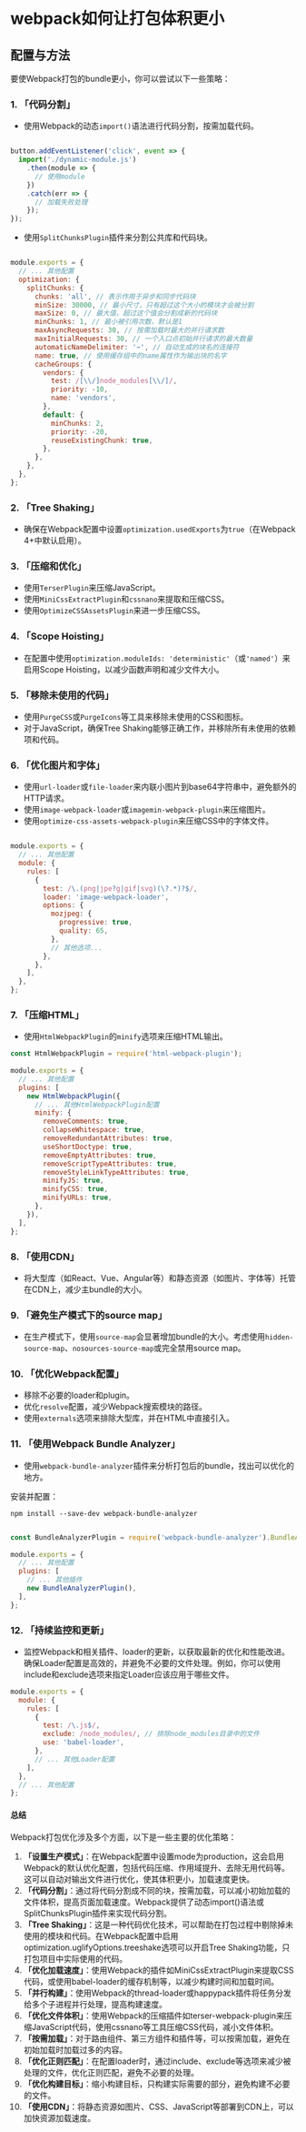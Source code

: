 # webpack如何让打包体积更小

## 配置与方法

要使Webpack打包的bundle更小，你可以尝试以下一些策略：

### 1. **「代码分割」**

- 使用Webpack的动态`import()`语法进行代码分割，按需加载代码。

```js

button.addEventListener('click', event => {  
  import('./dynamic-module.js')  
    .then(module => {  
      // 使用module  
    })  
    .catch(err => {  
      // 加载失败处理  
    });  
});
```

- 使用`SplitChunksPlugin`插件来分割公共库和代码块。

```js

module.exports = {  
  // ... 其他配置  
  optimization: {  
    splitChunks: {  
      chunks: 'all', // 表示作用于异步和同步代码块  
      minSize: 30000, // 最小尺寸，只有超过这个大小的模块才会被分割  
      maxSize: 0, // 最大值，超过这个值会分割成新的代码块  
      minChunks: 1, // 最小被引用次数，默认是1  
      maxAsyncRequests: 30, // 按需加载时最大的并行请求数  
      maxInitialRequests: 30, // 一个入口点初始并行请求的最大数量  
      automaticNameDelimiter: '~', // 自动生成的块名的连接符  
      name: true, // 使用缓存组中的name属性作为输出块的名字  
      cacheGroups: {  
        vendors: {  
          test: /[\\/]node_modules[\\/]/,  
          priority: -10,  
          name: 'vendors',  
        },  
        default: {  
          minChunks: 2,  
          priority: -20,  
          reuseExistingChunk: true,  
        },  
      },  
    },  
  },  
};
```

### 2. **「Tree Shaking」**

- 确保在Webpack配置中设置`optimization.usedExports`为`true`（在Webpack 4+中默认启用）。

### 3. **「压缩和优化」**

- 使用`TerserPlugin`来压缩JavaScript。
- 使用`MiniCssExtractPlugin`和`cssnano`来提取和压缩CSS。
- 使用`OptimizeCSSAssetsPlugin`来进一步压缩CSS。

### 4. **「Scope Hoisting」**

- 在配置中使用`optimization.moduleIds: 'deterministic'`（或`'named'`）来启用Scope Hoisting，以减少函数声明和减少文件大小。

### 5. **「移除未使用的代码」**

- 使用`PurgeCSS`或`PurgeIcons`等工具来移除未使用的CSS和图标。
- 对于JavaScript，确保Tree Shaking能够正确工作，并移除所有未使用的依赖项和代码。

### 6. **「优化图片和字体」**

- 使用`url-loader`或`file-loader`来内联小图片到base64字符串中，避免额外的HTTP请求。
- 使用`image-webpack-loader`或`imagemin-webpack-plugin`来压缩图片。
- 使用`optimize-css-assets-webpack-plugin`来压缩CSS中的字体文件。

```js

module.exports = {  
  // ... 其他配置  
  module: {  
    rules: [  
      {  
        test: /\.(png|jpe?g|gif|svg)(\?.*)?$/,  
        loader: 'image-webpack-loader',  
        options: {  
          mozjpeg: {  
            progressive: true,  
            quality: 65,  
          },  
          // 其他选项...  
        },  
      },  
    ],  
  },  
};
```

### 7. **「压缩HTML」**

- 使用`HtmlWebpackPlugin`的`minify`选项来压缩HTML输出。

```js
const HtmlWebpackPlugin = require('html-webpack-plugin');  
  
module.exports = {  
  // ... 其他配置  
  plugins: [  
    new HtmlWebpackPlugin({  
      // ... 其他HtmlWebpackPlugin配置  
      minify: {  
        removeComments: true,  
        collapseWhitespace: true,  
        removeRedundantAttributes: true,  
        useShortDoctype: true,  
        removeEmptyAttributes: true,  
        removeScriptTypeAttributes: true,  
        removeStyleLinkTypeAttributes: true,  
        minifyJS: true,  
        minifyCSS: true,  
        minifyURLs: true,  
      },  
    }),  
  ],  
};
```

### 8. **「使用CDN」**

- 将大型库（如React、Vue、Angular等）和静态资源（如图片、字体等）托管在CDN上，减少主bundle的大小。

### 9. **「避免生产模式下的source map」**

- 在生产模式下，使用`source-map`会显著增加bundle的大小。考虑使用`hidden-source-map`、`nosources-source-map`或完全禁用source map。

### 10. **「优化Webpack配置」**

- 移除不必要的loader和plugin。
- 优化`resolve`配置，减少Webpack搜索模块的路径。
- 使用`externals`选项来排除大型库，并在HTML中直接引入。

### 11. **「使用Webpack Bundle Analyzer」**

- 使用`webpack-bundle-analyzer`插件来分析打包后的bundle，找出可以优化的地方。

安装并配置：

```
npm install --save-dev webpack-bundle-analyzer
```

```js

const BundleAnalyzerPlugin = require('webpack-bundle-analyzer').BundleAnalyzerPlugin;  
  
module.exports = {  
  // ... 其他配置  
  plugins: [  
    // ... 其他插件  
    new BundleAnalyzerPlugin(),  
  ],  
};
```

### 12. **「持续监控和更新」**

- 监控Webpack和相关插件、loader的更新，以获取最新的优化和性能改进。确保Loader配置是高效的，并避免不必要的文件处理。例如，你可以使用include和exclude选项来指定Loader应该应用于哪些文件。

```js
module.exports = {  
  module: {  
    rules: [  
      {  
        test: /\.js$/,  
        exclude: /node_modules/, // 排除node_modules目录中的文件  
        use: 'babel-loader',  
      },  
      // ... 其他Loader配置  
    ],  
  },  
  // ... 其他配置  
};
```

#### 总结

Webpack打包优化涉及多个方面，以下是一些主要的优化策略：

1. **「设置生产模式」**：在Webpack配置中设置mode为production，这会启用Webpack的默认优化配置，包括代码压缩、作用域提升、去除无用代码等。这可以自动对输出文件进行优化，使其体积更小，加载速度更快。
2. **「代码分割」**：通过将代码分割成不同的块，按需加载，可以减小初始加载的文件体积，提高页面加载速度。Webpack提供了动态import()语法或SplitChunksPlugin插件来实现代码分割。
3. **「Tree Shaking」**：这是一种代码优化技术，可以帮助在打包过程中剔除掉未使用的模块和代码。在Webpack配置中启用optimization.uglifyOptions.treeshake选项可以开启Tree Shaking功能，只打包项目中实际使用的代码。
4. **「优化加载速度」**：使用Webpack的插件如MiniCssExtractPlugin来提取CSS代码，或使用babel-loader的缓存机制等，以减少构建时间和加载时间。
5. **「并行构建」**：使用Webpack的thread-loader或happypack插件将任务分发给多个子进程并行处理，提高构建速度。
6. **「优化文件体积」**：使用Webpack的压缩插件如terser-webpack-plugin来压缩JavaScript代码，使用cssnano等工具压缩CSS代码，减小文件体积。
7. **「按需加载」**：对于路由组件、第三方组件和插件等，可以按需加载，避免在初始加载时加载过多的内容。
8. **「优化正则匹配」**：在配置loader时，通过include、exclude等选项来减少被处理的文件，优化正则匹配，避免不必要的处理。
9. **「优化构建目标」**：缩小构建目标，只构建实际需要的部分，避免构建不必要的文件。
10. **「使用CDN」**：将静态资源如图片、CSS、JavaScript等部署到CDN上，可以加快资源加载速度。